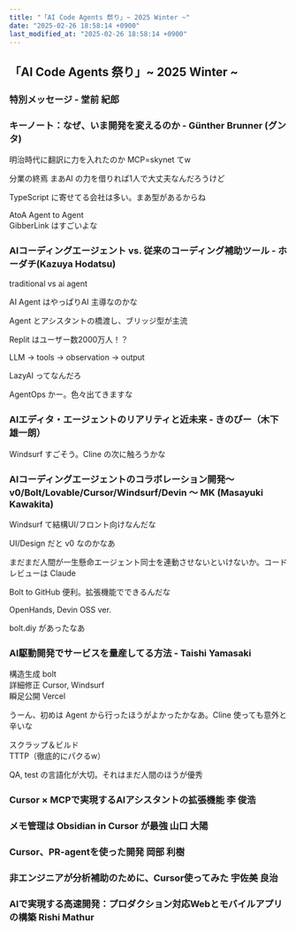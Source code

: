 ```yaml
---
title: "「AI Code Agents 祭り」~ 2025 Winter ~"
date: "2025-02-26 18:58:14 +0900"
last_modified_at: "2025-02-26 18:58:14 +0900"
---
```


## 「AI Code Agents 祭り」~ 2025 Winter ~
### 特別メッセージ - 堂前 紀郎

### キーノート：なぜ、いま開発を変えるのか - Günther Brunner (グンタ)
明治時代に翻訳に力を入れたのか MCP=skynet てw  

分業の終焉 まあAI の力を借りれば1人で大丈夫なんだろうけど

TypeScript に寄せてる会社は多い。まあ型があるからね  

AtoA Agent to Agent  
GibberLink はすごいよな

### AIコーディングエージェント vs. 従来のコーディング補助ツール - ホーダチ(Kazuya Hodatsu)
traditional vs ai agent  

AI Agent はやっぱりAI 主導なのかな  

Agent とアシスタントの橋渡し、ブリッジ型が主流  

Replit はユーザー数2000万人！？  

LLM -> tools -> observation -> output

LazyAI ってなんだろ

AgentOps かー。色々出てきますな  

### AIエディタ・エージェントのリアリティと近未来 - きのぴー（木下雄一朗）
Windsurf すごそう。Cline の次に触ろうかな

### AIコーディングエージェントのコラボレーション開発～ v0/Bolt/Lovable/Cursor/Windsurf/Devin ～ MK (Masayuki Kawakita)
Windsurf て結構UI/フロント向けなんだな

UI/Design だと v0 なのかなあ  

まだまだ人間が一生懸命エージェント同士を連動させないといけないか。コードレビューは Claude  

Bolt to GitHub 便利。拡張機能でできるんだな  

OpenHands, Devin OSS ver.  

bolt.diy があったなあ  

### AI駆動開発でサービスを量産してる方法 - Taishi Yamasaki

構造生成 bolt  
詳細修正 Cursor, Windsurf  
瞬足公開 Vercel  

うーん、初めは Agent から行ったほうがよかったかなあ。Cline 使っても意外と辛いな  

スクラップ＆ビルド  
TTTP（徹底的にパクるw）  

QA, test の言語化が大切。それはまだ人間のほうが優秀  

### Cursor × MCPで実現するAIアシスタントの拡張機能 李 俊浩
### メモ管理は Obsidian in Cursor が最強 山口 大陽
### Cursor、PR-agentを使った開発	岡部 利樹
### 非エンジニアが分析補助のために、Cursor使ってみた	宇佐美 良治
### AIで実現する高速開発：プロダクション対応Webとモバイルアプリの構築 Rishi Mathur

